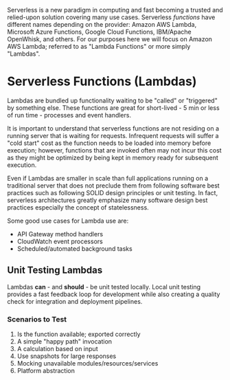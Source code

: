 Serverless is a new paradigm in computing and fast becoming a trusted and
relied-upon solution covering many use cases. Serverless *functions* have
different names depending on the provider: Amazon AWS Lambda, Microsoft Azure
Functions, Google Cloud Functions, IBM/Apache OpenWhisk, and others. For our
purposes here we will focus on Amazon AWS Lambda; referred to as "Lambda
Functions" or more simply "Lambdas".

# Serverless Functions (Lambdas)

Lambdas are bundled up functionality waiting to be "called" or "triggered" by
something else. These functions are great for short-lived - 5 min or less of
run time - processes and event handlers.

It is important to understand that serverless functions are not residing on a
running server that is waiting for requests. Infrequent requests will suffer a
"cold start" cost as the function needs to be loaded into memory before
execution; however, functions that are invoked often may not incur this cost as
they might be optimized by being kept in memory ready for subsequent execution.

Even if Lambdas are smaller in scale than full applications running on a
traditional server that does not preclude them from following software best
practices such as following SOLID design principles or unit testing. In fact,
serverless architectures greatly emphasize many software design best practices
especially the concept of statelessness.

Some good use cases for Lambda use are:

  * API Gateway method handlers
  * CloudWatch event processors
  * Scheduled/automated background tasks

## Unit Testing Lambdas

Lambdas **can** - and **should** - be unit tested locally. Local unit testing
provides a fast feedback loop for development while also creating a quality
check for integration and deployment pipelines.

### Scenarios to Test

  1. Is the function available; exported correctly
  2. A simple "happy path" invocation
  3. A calculation based on input
  4. Use snapshots for large responses
  5. Mocking unavailable modules/resources/services
  6. Platform abstraction
